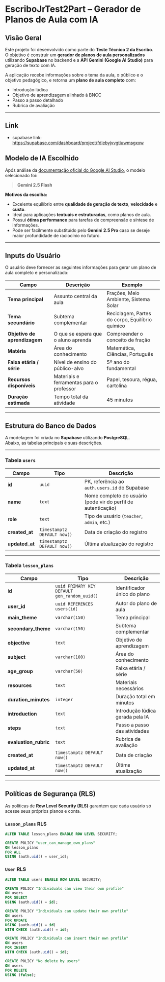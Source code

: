 # EscriboJrTest2Part – Gerador de Planos de Aula com IA

## Visão Geral

Este projeto foi desenvolvido como parte do **Teste Técnico 2 da Escribo**.  
O objetivo é construir um **gerador de planos de aula personalizados** utilizando **Supabase** no backend e a **API Gemini (Google AI Studio)** para geração de texto com IA.

A aplicação recebe informações sobre o tema da aula, o público e o objetivo pedagógico, e retorna um **plano de aula completo** com:

- Introdução lúdica
- Objetivo de aprendizagem alinhado à BNCC
- Passo a passo detalhado
- Rubrica de avaliação

---
## Link

- supabase link: https://supabase.com/dashboard/project/fdlebyjvvgtiuwmsgxxw

## Modelo de IA Escolhido

Após análise da [documentação oficial do Google AI Studio](https://ai.google.dev/gemini-api/docs/models), o modelo selecionado foi:

> **Gemini 2.5 Flash**

**Motivos da escolha:**

- Excelente equilíbrio entre **qualidade de geração de texto**, **velocidade** e **custo**.
- Ideal para aplicações **textuais e estruturadas**, como planos de aula.
- Possui **ótima performance** para tarefas de compreensão e síntese de informações.
- Pode ser facilmente substituído pelo **Gemini 2.5 Pro** caso se deseje maior profundidade de raciocínio no futuro.

---

## Inputs do Usuário

O usuário deve fornecer as seguintes informações para gerar um plano de aula completo e personalizado:

| Campo                        | Descrição                                | Exemplo                                         |
| ---------------------------- | ---------------------------------------- | ----------------------------------------------- |
| **Tema principal**           | Assunto central da aula                  | Frações, Meio Ambiente, Sistema Solar           |
| **Tema secundário**          | Subtema complementar                     | Reciclagem, Partes do corpo, Equilíbrio químico |
| **Objetivo de aprendizagem** | O que se espera que o aluno aprenda      | Compreender o conceito de fração                |
| **Matéria**                  | Área do conhecimento                     | Matemática, Ciências, Português                 |
| **Faixa etária / série**     | Nível de ensino do público-alvo          | 5º ano do fundamental                           |
| **Recursos disponíveis**     | Materiais e ferramentas para o professor | Papel, tesoura, régua, cartolina                |
| **Duração estimada**         | Tempo total da atividade                 | 45 minutos                                      |

---

## Estrutura do Banco de Dados

A modelagem foi criada no **Supabase** utilizando **PostgreSQL**.  
Abaixo, as tabelas principais e suas descrições.

---

### Tabela `users`

| Campo          | Tipo                        | Descrição                                                     |
| -------------- | --------------------------- | ------------------------------------------------------------- |
| **id**         | `uuid`                      | PK, referência ao `auth.users.id` do Supabase                 |
| **name**       | `text`                      | Nome completo do usuário (pode vir do perfil de autenticação) |
| **role**       | `text`                      | Tipo de usuário (`teacher`, `admin`, etc.)                    |
| **created_at** | `timestamptz DEFAULT now()` | Data de criação do registro                                   |
| **updated_at** | `timestamptz DEFAULT now()` | Última atualização do registro                                |

---

### Tabela `lesson_plans`

| Campo                 | Tipo                                         | Descrição                        |
| --------------------- | -------------------------------------------- | -------------------------------- |
| **id**                | `uuid PRIMARY KEY DEFAULT gen_random_uuid()` | Identificador único do plano     |
| **user_id**           | `uuid REFERENCES users(id)`                  | Autor do plano de aula           |
| **main_theme**        | `varchar(150)`                               | Tema principal                   |
| **secondary_theme**   | `varchar(150)`                               | Subtema complementar             |
| **objective**         | `text`                                       | Objetivo de aprendizagem         |
| **subject**           | `varchar(100)`                               | Área do conhecimento             |
| **age_group**         | `varchar(50)`                                | Faixa etária / série             |
| **resources**         | `text`                                       | Materiais necessários            |
| **duration_minutes**  | `integer`                                    | Duração total em minutos         |
| **introduction**      | `text`                                       | Introdução lúdica gerada pela IA |
| **steps**             | `text`                                       | Passo a passo das atividades     |
| **evaluation_rubric** | `text`                                       | Rubrica de avaliação             |
| **created_at**        | `timestamptz DEFAULT now()`                  | Data de criação                  |
| **updated_at**        | `timestamptz DEFAULT now()`                  | Última atualização               |

---

## Políticas de Segurança (RLS)

As políticas de **Row Level Security (RLS)** garantem que cada usuário só acesse seus próprios planos e conta.

### `Lesson_plans` RLS

```sql
ALTER TABLE lesson_plans ENABLE ROW LEVEL SECURITY;

CREATE POLICY "user_can_manage_own_plans"
ON lesson_plans
FOR ALL
USING (auth.uid() = user_id);
```

### `User` RLS

```sql
ALTER TABLE users ENABLE ROW LEVEL SECURITY;

CREATE POLICY "Individuals can view their own profile"
ON users
FOR SELECT
USING (auth.uid() = id);

CREATE POLICY "Individuals can update their own profile"
ON users
FOR UPDATE
USING (auth.uid() = id)
WITH CHECK (auth.uid() = id);

CREATE POLICY "Individuals can insert their own profile"
ON users
FOR INSERT
WITH CHECK (auth.uid() = id);

CREATE POLICY "No delete by users"
ON users
FOR DELETE
USING (false);
```

